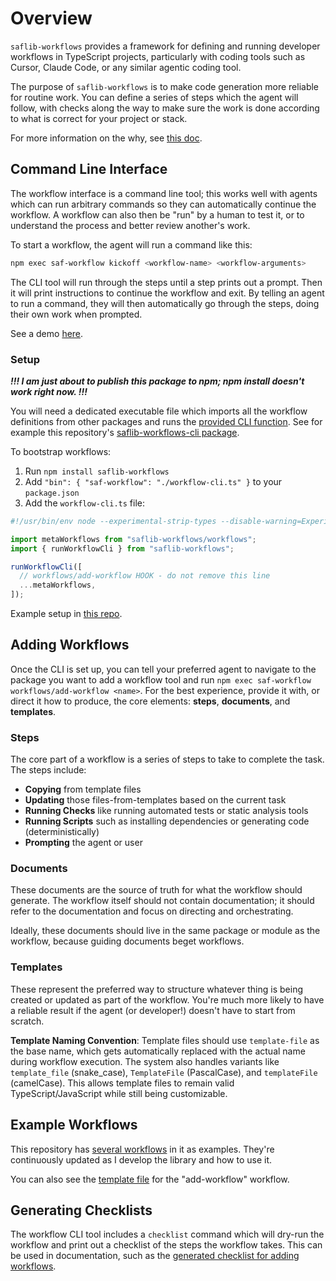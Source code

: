 # Overview

`saflib-workflows` provides a framework for defining and running developer workflows in TypeScript projects, particularly with coding tools such as Cursor, Claude Code, or any similar agentic coding tool.

The purpose of `saflib-workflows` is to make code generation more reliable for routine work. You can define a series of steps which the agent will follow, with checks along the way to make sure the work is done according to what is correct for your project or stack.

For more information on the why, see [this doc](https://docs.saf-demo.online/workflows.html).

## Command Line Interface

The workflow interface is a command line tool; this works well with agents which can run arbitrary commands so they can automatically continue the workflow. A workflow can also then be "run" by a human to test it, or to understand the process and better review another's work.

To start a workflow, the agent will run a command like this:

```bash
npm exec saf-workflow kickoff <workflow-name> <workflow-arguments>
```

The CLI tool will run through the steps until a step prints out a prompt. Then it will print instructions to continue the workflow and exit. By telling an agent to run a command, they will then automatically go through the steps, doing their own work when prompted.

See a demo [here](https://www.youtube.com/watch?v=p6jfG5JH7_8).

### Setup

_**!!! I am just about to publish this package to npm; npm install doesn't work right now. !!!**_

You will need a dedicated executable file which imports all the workflow definitions from other packages and runs the [provided CLI function](./ref/functions/runWorkflowCli.md). See for example this repository's [saflib-workflows-cli package](https://github.com/sderickson/saflib/tree/main/workflows-cli).

To bootstrap workflows:

1. Run `npm install saflib-workflows`
2. Add `"bin": { "saf-workflow": "./workflow-cli.ts" }` to your `package.json`
3. Add the `workflow-cli.ts` file:

```ts
#!/usr/bin/env node --experimental-strip-types --disable-warning=ExperimentalWarning

import metaWorkflows from "saflib-workflows/workflows";
import { runWorkflowCli } from "saflib-workflows";

runWorkflowCli([
  // workflows/add-workflow HOOK - do not remove this line
  ...metaWorkflows,
]);
```

Example setup in [this repo](https://github.com/sderickson/test-workflows-package).

## Adding Workflows

Once the CLI is set up, you can tell your preferred agent to navigate to the package you want to add a workflow tool and run `npm exec saf-workflow workflows/add-workflow <name>`. For the best experience, provide it with, or direct it how to produce, the core elements: **steps**, **documents**, and **templates**.

### Steps

The core part of a workflow is a series of steps to take to complete the task. The steps include:

- **Copying** from template files
- **Updating** those files-from-templates based on the current task
- **Running Checks** like running automated tests or static analysis tools
- **Running Scripts** such as installing dependencies or generating code (deterministically)
- **Prompting** the agent or user

### Documents

These documents are the source of truth for what the workflow should generate. The workflow itself should not contain documentation; it should refer to the documentation and focus on directing and orchestrating.

Ideally, these documents should live in the same package or module as the workflow, because guiding documents beget workflows.

### Templates

These represent the preferred way to structure whatever thing is being created or updated as part of the workflow. You're much more likely to have a reliable result if the agent (or developer!) doesn't have to start from scratch.

**Template Naming Convention**: Template files should use `template-file` as the base name, which gets automatically replaced with the actual name during workflow execution. The system also handles variants like `template_file` (snake_case), `TemplateFile` (PascalCase), and `templateFile` (camelCase). This allows template files to remain valid TypeScript/JavaScript while still being customizable.

## Example Workflows

This repository has [several workflows](https://github.com/search?q=repo%3Asderickson%2Fsaflib+%22%3D+defineWorkflow%3C%22&type=code) in it as examples. They're continuously updated as I develop the library and how to use it.

You can also see the [template file](https://github.com/sderickson/saflib/blob/main/workflows/workflows/add-workflow.templates/template-file.ts) for the "add-workflow" workflow.

## Generating Checklists

The workflow CLI tool includes a `checklist` command which will dry-run the workflow and print out a checklist of the steps the workflow takes. This can be used in documentation, such as the [generated checklist for adding workflows](./workflows/add-workflow.md#checklist).
